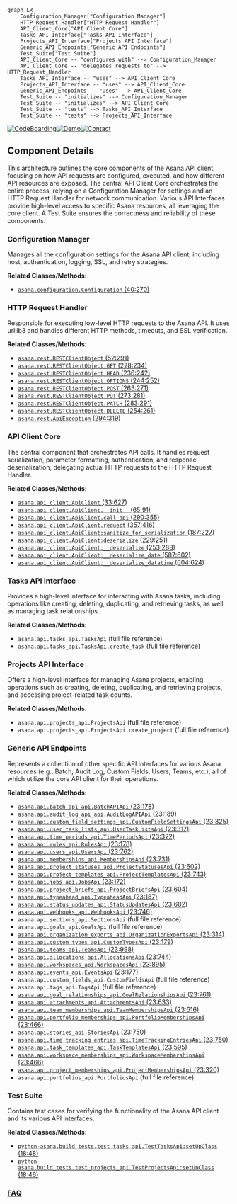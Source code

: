 ```mermaid
graph LR
    Configuration_Manager["Configuration Manager"]
    HTTP_Request_Handler["HTTP Request Handler"]
    API_Client_Core["API Client Core"]
    Tasks_API_Interface["Tasks API Interface"]
    Projects_API_Interface["Projects API Interface"]
    Generic_API_Endpoints["Generic API Endpoints"]
    Test_Suite["Test Suite"]
    API_Client_Core -- "configures with" --> Configuration_Manager
    API_Client_Core -- "delegates requests to" --> HTTP_Request_Handler
    Tasks_API_Interface -- "uses" --> API_Client_Core
    Projects_API_Interface -- "uses" --> API_Client_Core
    Generic_API_Endpoints -- "uses" --> API_Client_Core
    Test_Suite -- "initializes" --> Configuration_Manager
    Test_Suite -- "initializes" --> API_Client_Core
    Test_Suite -- "tests" --> Tasks_API_Interface
    Test_Suite -- "tests" --> Projects_API_Interface
```
[![CodeBoarding](https://img.shields.io/badge/Generated%20by-CodeBoarding-9cf?style=flat-square)](https://github.com/CodeBoarding/GeneratedOnBoardings)[![Demo](https://img.shields.io/badge/Try%20our-Demo-blue?style=flat-square)](https://www.codeboarding.org/demo)[![Contact](https://img.shields.io/badge/Contact%20us%20-%20contact@codeboarding.org-lightgrey?style=flat-square)](mailto:contact@codeboarding.org)

## Component Details

This architecture outlines the core components of the Asana API client, focusing on how API requests are configured, executed, and how different API resources are exposed. The central API Client Core orchestrates the entire process, relying on a Configuration Manager for settings and an HTTP Request Handler for network communication. Various API Interfaces provide high-level access to specific Asana resources, all leveraging the core client. A Test Suite ensures the correctness and reliability of these components.

### Configuration Manager
Manages all the configuration settings for the Asana API client, including host, authentication, logging, SSL, and retry strategies.


**Related Classes/Methods**:

- <a href="https://github.com/Asana/python-asana/blob/master/asana/configuration.py#L40-L270" target="_blank" rel="noopener noreferrer">`asana.configuration.Configuration` (40:270)</a>


### HTTP Request Handler
Responsible for executing low-level HTTP requests to the Asana API. It uses urllib3 and handles different HTTP methods, timeouts, and SSL verification.


**Related Classes/Methods**:

- <a href="https://github.com/Asana/python-asana/blob/master/asana/rest.py#L52-L291" target="_blank" rel="noopener noreferrer">`asana.rest.RESTClientObject` (52:291)</a>
- <a href="https://github.com/Asana/python-asana/blob/master/asana/rest.py#L228-L234" target="_blank" rel="noopener noreferrer">`asana.rest.RESTClientObject.GET` (228:234)</a>
- <a href="https://github.com/Asana/python-asana/blob/master/asana/rest.py#L236-L242" target="_blank" rel="noopener noreferrer">`asana.rest.RESTClientObject.HEAD` (236:242)</a>
- <a href="https://github.com/Asana/python-asana/blob/master/asana/rest.py#L244-L252" target="_blank" rel="noopener noreferrer">`asana.rest.RESTClientObject.OPTIONS` (244:252)</a>
- <a href="https://github.com/Asana/python-asana/blob/master/asana/rest.py#L263-L271" target="_blank" rel="noopener noreferrer">`asana.rest.RESTClientObject.POST` (263:271)</a>
- <a href="https://github.com/Asana/python-asana/blob/master/asana/rest.py#L273-L281" target="_blank" rel="noopener noreferrer">`asana.rest.RESTClientObject.PUT` (273:281)</a>
- <a href="https://github.com/Asana/python-asana/blob/master/asana/rest.py#L283-L291" target="_blank" rel="noopener noreferrer">`asana.rest.RESTClientObject.PATCH` (283:291)</a>
- <a href="https://github.com/Asana/python-asana/blob/master/asana/rest.py#L254-L261" target="_blank" rel="noopener noreferrer">`asana.rest.RESTClientObject.DELETE` (254:261)</a>
- <a href="https://github.com/Asana/python-asana/blob/master/asana/rest.py#L294-L319" target="_blank" rel="noopener noreferrer">`asana.rest.ApiException` (294:319)</a>


### API Client Core
The central component that orchestrates API calls. It handles request serialization, parameter formatting, authentication, and response deserialization, delegating actual HTTP requests to the HTTP Request Handler.


**Related Classes/Methods**:

- <a href="https://github.com/Asana/python-asana/blob/master/asana/api_client.py#L33-L627" target="_blank" rel="noopener noreferrer">`asana.api_client.ApiClient` (33:627)</a>
- <a href="https://github.com/Asana/python-asana/blob/master/asana/api_client.py#L65-L91" target="_blank" rel="noopener noreferrer">`asana.api_client.ApiClient.__init__` (65:91)</a>
- <a href="https://github.com/Asana/python-asana/blob/master/asana/api_client.py#L290-L355" target="_blank" rel="noopener noreferrer">`asana.api_client.ApiClient.call_api` (290:355)</a>
- <a href="https://github.com/Asana/python-asana/blob/master/asana/api_client.py#L357-L416" target="_blank" rel="noopener noreferrer">`asana.api_client.ApiClient.request` (357:416)</a>
- <a href="https://github.com/Asana/python-asana/blob/master/asana/api_client.py#L187-L227" target="_blank" rel="noopener noreferrer">`asana.api_client.ApiClient:sanitize_for_serialization` (187:227)</a>
- <a href="https://github.com/Asana/python-asana/blob/master/asana/api_client.py#L229-L251" target="_blank" rel="noopener noreferrer">`asana.api_client.ApiClient:deserialize` (229:251)</a>
- <a href="https://github.com/Asana/python-asana/blob/master/asana/api_client.py#L253-L288" target="_blank" rel="noopener noreferrer">`asana.api_client.ApiClient:__deserialize` (253:288)</a>
- <a href="https://github.com/Asana/python-asana/blob/master/asana/api_client.py#L587-L602" target="_blank" rel="noopener noreferrer">`asana.api_client.ApiClient:__deserialize_date` (587:602)</a>
- <a href="https://github.com/Asana/python-asana/blob/master/asana/api_client.py#L604-L624" target="_blank" rel="noopener noreferrer">`asana.api_client.ApiClient:__deserialize_datatime` (604:624)</a>


### Tasks API Interface
Provides a high-level interface for interacting with Asana tasks, including operations like creating, deleting, duplicating, and retrieving tasks, as well as managing task relationships.


**Related Classes/Methods**:

- `asana.api.tasks_api.TasksApi` (full file reference)
- `asana.api.tasks_api.TasksApi.create_task` (full file reference)


### Projects API Interface
Offers a high-level interface for managing Asana projects, enabling operations such as creating, deleting, duplicating, and retrieving projects, and accessing project-related task counts.


**Related Classes/Methods**:

- `asana.api.projects_api.ProjectsApi` (full file reference)
- `asana.api.projects_api.ProjectsApi.create_project` (full file reference)


### Generic API Endpoints
Represents a collection of other specific API interfaces for various Asana resources (e.g., Batch, Audit Log, Custom Fields, Users, Teams, etc.), all of which utilize the core API client for their operations.


**Related Classes/Methods**:

- <a href="https://github.com/Asana/python-asana/blob/master/asana/api/batch_api_api.py#L23-L178" target="_blank" rel="noopener noreferrer">`asana.api.batch_api_api.BatchAPIApi` (23:178)</a>
- <a href="https://github.com/Asana/python-asana/blob/master/asana/api/audit_log_api_api.py#L23-L189" target="_blank" rel="noopener noreferrer">`asana.api.audit_log_api_api.AuditLogAPIApi` (23:189)</a>
- <a href="https://github.com/Asana/python-asana/blob/master/asana/api/custom_field_settings_api.py#L23-L325" target="_blank" rel="noopener noreferrer">`asana.api.custom_field_settings_api.CustomFieldSettingsApi` (23:325)</a>
- <a href="https://github.com/Asana/python-asana/blob/master/asana/api/user_task_lists_api.py#L23-L317" target="_blank" rel="noopener noreferrer">`asana.api.user_task_lists_api.UserTaskListsApi` (23:317)</a>
- <a href="https://github.com/Asana/python-asana/blob/master/asana/api/time_periods_api.py#L23-L322" target="_blank" rel="noopener noreferrer">`asana.api.time_periods_api.TimePeriodsApi` (23:322)</a>
- <a href="https://github.com/Asana/python-asana/blob/master/asana/api/rules_api.py#L23-L178" target="_blank" rel="noopener noreferrer">`asana.api.rules_api.RulesApi` (23:178)</a>
- <a href="https://github.com/Asana/python-asana/blob/master/asana/api/users_api.py#L23-L762" target="_blank" rel="noopener noreferrer">`asana.api.users_api.UsersApi` (23:762)</a>
- <a href="https://github.com/Asana/python-asana/blob/master/asana/api/memberships_api.py#L23-L731" target="_blank" rel="noopener noreferrer">`asana.api.memberships_api.MembershipsApi` (23:731)</a>
- <a href="https://github.com/Asana/python-asana/blob/master/asana/api/project_statuses_api.py#L23-L602" target="_blank" rel="noopener noreferrer">`asana.api.project_statuses_api.ProjectStatusesApi` (23:602)</a>
- <a href="https://github.com/Asana/python-asana/blob/master/asana/api/project_templates_api.py#L23-L743" target="_blank" rel="noopener noreferrer">`asana.api.project_templates_api.ProjectTemplatesApi` (23:743)</a>
- <a href="https://github.com/Asana/python-asana/blob/master/asana/api/jobs_api.py#L23-L172" target="_blank" rel="noopener noreferrer">`asana.api.jobs_api.JobsApi` (23:172)</a>
- <a href="https://github.com/Asana/python-asana/blob/master/asana/api/project_briefs_api.py#L23-L604" target="_blank" rel="noopener noreferrer">`asana.api.project_briefs_api.ProjectBriefsApi` (23:604)</a>
- <a href="https://github.com/Asana/python-asana/blob/master/asana/api/typeahead_api.py#L23-L187" target="_blank" rel="noopener noreferrer">`asana.api.typeahead_api.TypeaheadApi` (23:187)</a>
- <a href="https://github.com/Asana/python-asana/blob/master/asana/api/status_updates_api.py#L23-L602" target="_blank" rel="noopener noreferrer">`asana.api.status_updates_api.StatusUpdatesApi` (23:602)</a>
- <a href="https://github.com/Asana/python-asana/blob/master/asana/api/webhooks_api.py#L23-L746" target="_blank" rel="noopener noreferrer">`asana.api.webhooks_api.WebhooksApi` (23:746)</a>
- `asana.api.sections_api.SectionsApi` (full file reference)
- `asana.api.goals_api.GoalsApi` (full file reference)
- <a href="https://github.com/Asana/python-asana/blob/master/asana/api/organization_exports_api.py#L23-L314" target="_blank" rel="noopener noreferrer">`asana.api.organization_exports_api.OrganizationExportsApi` (23:314)</a>
- <a href="https://github.com/Asana/python-asana/blob/master/asana/api/custom_types_api.py#L23-L179" target="_blank" rel="noopener noreferrer">`asana.api.custom_types_api.CustomTypesApi` (23:179)</a>
- <a href="https://github.com/Asana/python-asana/blob/master/asana/api/teams_api.py#L23-L998" target="_blank" rel="noopener noreferrer">`asana.api.teams_api.TeamsApi` (23:998)</a>
- <a href="https://github.com/Asana/python-asana/blob/master/asana/api/allocations_api.py#L23-L744" target="_blank" rel="noopener noreferrer">`asana.api.allocations_api.AllocationsApi` (23:744)</a>
- <a href="https://github.com/Asana/python-asana/blob/master/asana/api/workspaces_api.py#L23-L895" target="_blank" rel="noopener noreferrer">`asana.api.workspaces_api.WorkspacesApi` (23:895)</a>
- <a href="https://github.com/Asana/python-asana/blob/master/asana/api/events_api.py#L23-L177" target="_blank" rel="noopener noreferrer">`asana.api.events_api.EventsApi` (23:177)</a>
- `asana.api.custom_fields_api.CustomFieldsApi` (full file reference)
- `asana.api.tags_api.TagsApi` (full file reference)
- <a href="https://github.com/Asana/python-asana/blob/master/asana/api/goal_relationships_api.py#L23-L761" target="_blank" rel="noopener noreferrer">`asana.api.goal_relationships_api.GoalRelationshipsApi` (23:761)</a>
- <a href="https://github.com/Asana/python-asana/blob/master/asana/api/attachments_api.py#L23-L633" target="_blank" rel="noopener noreferrer">`asana.api.attachments_api.AttachmentsApi` (23:633)</a>
- <a href="https://github.com/Asana/python-asana/blob/master/asana/api/team_memberships_api.py#L23-L616" target="_blank" rel="noopener noreferrer">`asana.api.team_memberships_api.TeamMembershipsApi` (23:616)</a>
- <a href="https://github.com/Asana/python-asana/blob/master/asana/api/portfolio_memberships_api.py#L23-L466" target="_blank" rel="noopener noreferrer">`asana.api.portfolio_memberships_api.PortfolioMembershipsApi` (23:466)</a>
- <a href="https://github.com/Asana/python-asana/blob/master/asana/api/stories_api.py#L23-L750" target="_blank" rel="noopener noreferrer">`asana.api.stories_api.StoriesApi` (23:750)</a>
- <a href="https://github.com/Asana/python-asana/blob/master/asana/api/time_tracking_entries_api.py#L23-L750" target="_blank" rel="noopener noreferrer">`asana.api.time_tracking_entries_api.TimeTrackingEntriesApi` (23:750)</a>
- <a href="https://github.com/Asana/python-asana/blob/master/asana/api/task_templates_api.py#L23-L595" target="_blank" rel="noopener noreferrer">`asana.api.task_templates_api.TaskTemplatesApi` (23:595)</a>
- <a href="https://github.com/Asana/python-asana/blob/master/asana/api/workspace_memberships_api.py#L23-L466" target="_blank" rel="noopener noreferrer">`asana.api.workspace_memberships_api.WorkspaceMembershipsApi` (23:466)</a>
- <a href="https://github.com/Asana/python-asana/blob/master/asana/api/project_memberships_api.py#L23-L320" target="_blank" rel="noopener noreferrer">`asana.api.project_memberships_api.ProjectMembershipsApi` (23:320)</a>
- `asana.api.portfolios_api.PortfoliosApi` (full file reference)


### Test Suite
Contains test cases for verifying the functionality of the Asana API client and its various API interfaces.


**Related Classes/Methods**:

- <a href="https://github.com/Asana/python-asana/blob/master/build_tests/test_tasks_api.py#L18-L48" target="_blank" rel="noopener noreferrer">`python-asana.build_tests.test_tasks_api.TestTasksApi:setUpClass` (18:48)</a>
- <a href="https://github.com/Asana/python-asana/blob/master/build_tests/test_projects_api.py#L18-L46" target="_blank" rel="noopener noreferrer">`python-asana.build_tests.test_projects_api.TestProjectsApi:setUpClass` (18:46)</a>




### [FAQ](https://github.com/CodeBoarding/GeneratedOnBoardings/tree/main?tab=readme-ov-file#faq)